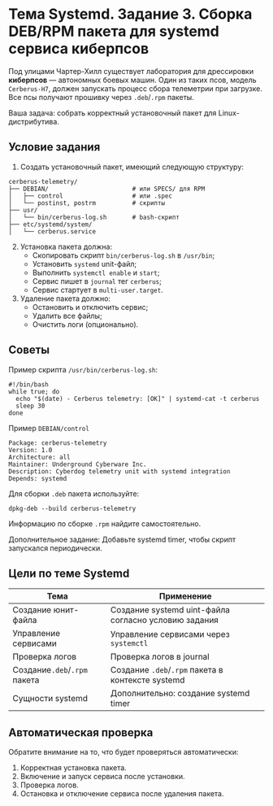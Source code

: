 # Тема Systemd. Задание 3. Сборка DEB/RPM пакета для systemd сервиса киберпсов

Под улицами Чартер-Хилл существует лаборатория для дрессировки **киберпсов** — автономных боевых машин. Один из таких псов, модель `Cerberus-H7`, должен запускать процесс сбора телеметрии при загрузке. Все псы получают прошивку через `.deb`/`.rpm` пакеты.

Ваша задача: собрать корректный установочный пакет для Linux-дистрибутива. 

## Условие задания

1. Cоздать установочный пакет, имеющий следующую структуру:
```
cerberus-telemetry/
├── DEBIAN/                       # или SPECS/ для RPM
│   ├── control                   # или .spec
│   └── postinst, postrm          # скрипты
├── usr/
│   └── bin/cerberus-log.sh       # bash-скрипт
├── etc/systemd/system/
│   └── cerberus.service
```

2. Установка пакета должна:
	- Скопировать скрипт `bin/cerberus-log.sh` в `/usr/bin`;
	- Установить `systemd` unit-файл;
	- Выполнить `systemctl enable` и `start`;
	- Сервис пишет в `journal` тег `cerberus`;
	- Сервис стартует в `multi-user.target`.
3. Удаление пакета должно:
	- Остановить и отключить сервис;
	- Удалить все файлы;
	- Очистить логи (опционально).

## Советы

Пример скрипта `/usr/bin/cerberus-log.sh`:
```
#!/bin/bash
while true; do
  echo "$(date) - Cerberus telemetry: [OK]" | systemd-cat -t cerberus
  sleep 30
done
```

Пример `DEBIAN/control`
```
Package: cerberus-telemetry
Version: 1.0
Architecture: all
Maintainer: Underground Cyberware Inc.
Description: Cyberdog telemetry unit with systemd integration
Depends: systemd
```

Для сборки `.deb` пакета используйте:
```
dpkg-deb --build cerberus-telemetry
```

Информацию по сборке `.rpm` найдите самостоятельно.

Дополнительное задание: Добавьте systemd timer, чтобы скрипт запускался периодически.

## Цели по теме Systemd

| Тема                         | Применение                                           |
| ---------------------------- | ---------------------------------------------------- |
| Создание юнит-файла          | Создание systemd uint-файла согласно условию задания |
| Управление сервисами         | Управление сервисами через `systemctl`               |
| Проверка логов               | Проверка логов в journal                             |
| Создание`.deb`/`.rpm` пакета | Создание `.deb`/`.rpm` пакета в контексте systemd    |
| Сущности systemd             | Дополнительно: создание systemd timer                |

## Автоматическая проверка

Обратите внимание на то, что будет проверяться автоматически:

1. Корректная установка пакета.
2. Включение и запуск сервиса после установки.
3. Проверка логов.
4. Остановка и отключение сервиса после удаления пакета.